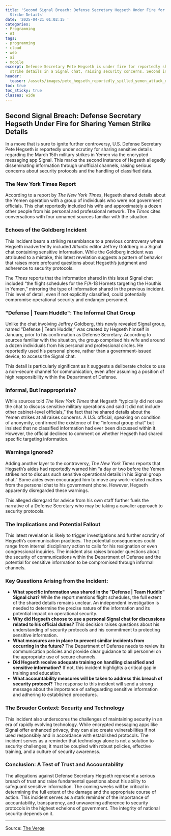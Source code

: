 ```yaml
---
title: 'Second Signal Breach: Defense Secretary Hegseth Under Fire for Sharing Yemen
  Strike Details'
date: '2025-04-21 01:02:15 '
categories:
- Programming
- AI
tags:
- programming
- cloud
- web
- ai
- mobile
excerpt: Defense Secretary Pete Hegseth is under fire for reportedly sharing Yemen
  strike details in a Signal chat, raising security concerns. Second incident reported.
header:
  teaser: /assets/images/pete_hegseth_reportedly_spilled_yemen_attack_detai_20250421010214.jpg
toc: true
toc_sticky: true
classes: wide
---
```


## Second Signal Breach: Defense Secretary Hegseth Under Fire for Sharing Yemen Strike Details

In a move that is sure to ignite further controversy, U.S. Defense Secretary Pete Hegseth is reportedly under scrutiny for sharing sensitive details regarding the March 15th military strikes in Yemen via the encrypted messaging app Signal. This marks the second instance of Hegseth allegedly disseminating information through unofficial channels, raising serious concerns about security protocols and the handling of classified data.

### The New York Times Report

According to a report by *The New York Times*, Hegseth shared details about the Yemen operation with a group of individuals who were not government officials. This chat reportedly included his wife and approximately a dozen other people from his personal and professional network. The *Times* cites conversations with four unnamed sources familiar with the situation.

### Echoes of the Goldberg Incident

This incident bears a striking resemblance to a previous controversy where Hegseth inadvertently included *Atlantic* editor Jeffrey Goldberg in a Signal chat containing sensitive information. While the Goldberg incident was attributed to a mistake, this latest revelation suggests a pattern of behavior that raises more profound questions about Hegseth’s judgment and adherence to security protocols.

The *Times* reports that the information shared in this latest Signal chat included “the flight schedules for the F/A-18 Hornets targeting the Houthis in Yemen,” mirroring the type of information shared in the previous incident. This level of detail, even if not explicitly classified, could potentially compromise operational security and endanger personnel.

### "Defense | Team Huddle": The Informal Chat Group

Unlike the chat involving Jeffrey Goldberg, this newly revealed Signal group, named "Defense | Team Huddle,” was created by Hegseth himself in January, prior to his confirmation as Defense Secretary. According to sources familiar with the situation, the group comprised his wife and around a dozen individuals from his personal and professional circles. He reportedly used his personal phone, rather than a government-issued device, to access the Signal chat.

This detail is particularly significant as it suggests a deliberate choice to use a non-secure channel for communication, even after assuming a position of high responsibility within the Department of Defense.

### Informal, But Inappropriate?

While sources told *The New York Times* that Hegseth “typically did not use the chat to discuss sensitive military operations and said it did not include other cabinet-level officials,” the fact that he shared details about the Yemen strikes at all raises concerns. A U.S. official, speaking on condition of anonymity, confirmed the existence of the “informal group chat” but insisted that no classified information had ever been discussed within it. However, the official declined to comment on whether Hegseth had shared specific targeting information.

### Warnings Ignored?

Adding another layer to the controversy, *The New York Times* reports that Hegseth’s aides had reportedly warned him “a day or two before the Yemen strikes not to discuss such sensitive operational details in his Signal group chat.” Some aides even encouraged him to move any work-related matters from the personal chat to his government phone. However, Hegseth apparently disregarded these warnings.

This alleged disregard for advice from his own staff further fuels the narrative of a Defense Secretary who may be taking a cavalier approach to security protocols.

### The Implications and Potential Fallout

This latest revelation is likely to trigger investigations and further scrutiny of Hegseth’s communication practices. The potential consequences could range from internal disciplinary action to calls for his resignation or even congressional inquiries. The incident also raises broader questions about the security of communications within the Department of Defense and the potential for sensitive information to be compromised through informal channels.

### Key Questions Arising from the Incident:

*   **What specific information was shared in the "Defense | Team Huddle" Signal chat?** While the report mentions flight schedules, the full extent of the shared details remains unclear. An independent investigation is needed to determine the precise nature of the information and its potential impact on operational security.
*   **Why did Hegseth choose to use a personal Signal chat for discussions related to his official duties?** This decision raises questions about his understanding of security protocols and his commitment to protecting sensitive information.
*   **What measures are in place to prevent similar incidents from occurring in the future?** The Department of Defense needs to review its communication policies and provide clear guidance to all personnel on the appropriate use of secure channels.
*   **Did Hegseth receive adequate training on handling classified and sensitive information?** If not, this incident highlights a critical gap in training and education.
*   **What accountability measures will be taken to address this breach of security protocol?** The response to this incident will send a strong message about the importance of safeguarding sensitive information and adhering to established procedures.

### The Broader Context: Security and Technology

This incident also underscores the challenges of maintaining security in an era of rapidly evolving technology. While encrypted messaging apps like Signal offer enhanced privacy, they can also create vulnerabilities if not used responsibly and in accordance with established protocols. The incident serves as a reminder that technology alone is not a solution to security challenges; it must be coupled with robust policies, effective training, and a culture of security awareness.

### Conclusion: A Test of Trust and Accountability

The allegations against Defense Secretary Hegseth represent a serious breach of trust and raise fundamental questions about his ability to safeguard sensitive information. The coming weeks will be critical in determining the full extent of the damage and the appropriate course of action. This incident serves as a stark reminder of the importance of accountability, transparency, and unwavering adherence to security protocols in the highest echelons of government. The integrity of national security depends on it.


---

Source: [The Verge](https://www.theverge.com/news/652434/pete-hegseth-personal-signal-chat-yemen-attack)